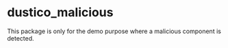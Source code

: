 # dustico_malicious

This package is only for the demo purpose where a malicious component is detected.
 
 
